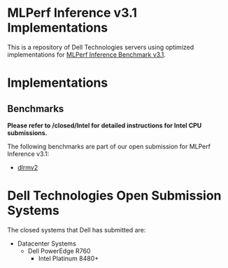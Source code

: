 # MLPerf Inference v3.1 Implementations
This is a repository of Dell Technologies servers using optimized implementations for [MLPerf Inference Benchmark v3.1](https://www.mlperf.org/inference-overview/).

# Implementations
## Benchmarks
**Please refer to /closed/Intel for detailed instructions for Intel CPU submissions.**
  
The following benchmarks are part of our open submission for MLPerf Inference v3.1:

- [dlrmv2](code/dlrm-v2/tensorrt/README.md)

# Dell Technologies Open Submission Systems

The closed systems that Dell has submitted are:
- Datacenter Systems
  - Dell PowerEdge R760
    - Intel Platinum 8480+  


